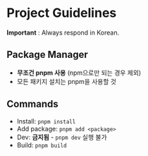 # Project Guidelines

**Important** : Always respond in Korean.

## Package Manager

- **무조건 pnpm 사용** (npm으로만 되는 경우 제외)
- 모든 패키지 설치는 pnpm을 사용할 것

## Commands

- Install: `pnpm install`
- Add package: `pnpm add <package>`
- Dev: **금지됨** - `pnpm dev` 실행 불가
- Build: `pnpm build`
